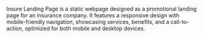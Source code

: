 Insure Landing Page is a static webpage designed as a promotional landing page for an insurance company. It features a responsive design with mobile-friendly navigation, showcasing services, benefits, and a call-to-action, optimized for both mobile and desktop devices.